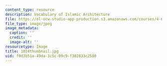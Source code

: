 ```yaml
---
content_type: resource
description: Vocabulary of Islamic Architecture
file: https://ol-ocw-studio-app-production.s3.amazonaws.com/courses/4-614-religious-architecture-and-islamic-cultures-fall-2002/f0d3b51a49da3c5c09c9f302833c2580_1024thumbnail.jpg
file_type: image/jpeg
image_metadata:
  caption: ''
  credit: ''
  image-alt: ''
resourcetype: Image
title: 1024thumbnail.jpg
uid: f0d3b51a-49da-3c5c-09c9-f302833c2580
---
```

